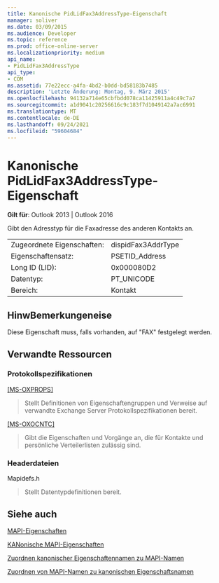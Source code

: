 ```yaml
---
title: Kanonische PidLidFax3AddressType-Eigenschaft
manager: soliver
ms.date: 03/09/2015
ms.audience: Developer
ms.topic: reference
ms.prod: office-online-server
ms.localizationpriority: medium
api_name:
- PidLidFax3AddressType
api_type:
- COM
ms.assetid: 77e22ecc-a4fa-4bd2-b0dd-bd58183b7485
description: 'Letzte Änderung: Montag, 9. März 2015'
ms.openlocfilehash: 94132a714e65cbfbdd078ca11425911a4c49c7a7
ms.sourcegitcommit: a1d9041c20256616c9c183f7d1049142a7ac6991
ms.translationtype: MT
ms.contentlocale: de-DE
ms.lasthandoff: 09/24/2021
ms.locfileid: "59604684"
---
```

# <a name="pidlidfax3addresstype-canonical-property"></a>Kanonische PidLidFax3AddressType-Eigenschaft

  
  
**Gilt für**: Outlook 2013 | Outlook 2016 
  
Gibt den Adresstyp für die Faxadresse des anderen Kontakts an.
  
|||
|:-----|:-----|
|Zugeordnete Eigenschaften:  <br/> |dispidFax3AddrType  <br/> |
|Eigenschaftensatz:  <br/> |PSETID_Address  <br/> |
|Long ID (LID):  <br/> |0x000080D2  <br/> |
|Datentyp:  <br/> |PT_UNICODE  <br/> |
|Bereich:  <br/> |Kontakt  <br/> |
   
## <a name="remarks"></a>HinwBemerkungeneise

Diese Eigenschaft muss, falls vorhanden, auf "FAX" festgelegt werden.
  
## <a name="related-resources"></a>Verwandte Ressourcen

### <a name="protocol-specifications"></a>Protokollspezifikationen

[[MS-OXPROPS]](https://msdn.microsoft.com/library/f6ab1613-aefe-447d-a49c-18217230b148%28Office.15%29.aspx)
  
> Stellt Definitionen von Eigenschaftengruppen und Verweise auf verwandte Exchange Server Protokollspezifikationen bereit.
    
[[MS-OXOCNTC]](https://msdn.microsoft.com/library/9b636532-9150-4836-9635-9c9b756c9ccf%28Office.15%29.aspx)
  
> Gibt die Eigenschaften und Vorgänge an, die für Kontakte und persönliche Verteilerlisten zulässig sind.
    
### <a name="header-files"></a>Headerdateien

Mapidefs.h
  
> Stellt Datentypdefinitionen bereit.
    
## <a name="see-also"></a>Siehe auch



[MAPI-Eigenschaften](mapi-properties.md)
  
[KANonische MAPI-Eigenschaften](mapi-canonical-properties.md)
  
[Zuordnen kanonischer Eigenschaftennamen zu MAPI-Namen](mapping-canonical-property-names-to-mapi-names.md)
  
[Zuordnen von MAPI-Namen zu kanonischen Eigenschaftsnamen](mapping-mapi-names-to-canonical-property-names.md)

